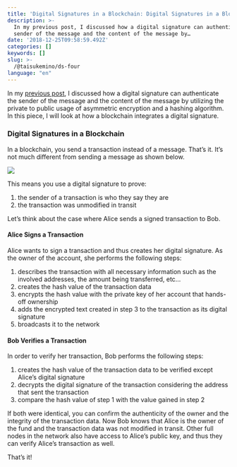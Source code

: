 ```yaml
---
title: 'Digital Signatures in a Blockchain: Digital Signatures in a Blockchain - Part 4'
description: >-
  In my previous post, I discussed how a digital signature can authenticate the
  sender of the message and the content of the message by…
date: '2018-12-25T09:58:59.492Z'
categories: []
keywords: []
slug: >-
  /@taisukemino/ds-four
language: "en"
---
```


In my [previous post](https://medium.com/icovo/digital-signatures-in-a-blockchain-digital-signatures-44b981b75413), I discussed how a digital signature can authenticate the sender of the message and the content of the message by utilizing the private to public usage of asymmetric encryption and a hashing algorithm. In this piece, I will look at how a blockchain integrates a digital signature.

### **Digital Signatures in a Blockchain**

In a blockchain, you send a transaction instead of a message. That’s it. It’s not much different from sending a message as shown below.

![](https://cdn-images-1.medium.com/max/800/1*n2x62TPSDebEtVwI8xOgwg.png)

This means you use a digital signature to prove:

1.  the sender of a transaction is who they say they are
2.  the transaction was unmodified in transit

Let’s think about the case where Alice sends a signed transaction to Bob.

#### **Alice Signs a Transaction**

Alice wants to sign a transaction and thus creates her digital signature. As the owner of the account, she performs the following steps:

1.  describes the transaction with all necessary information such as the involved addresses, the amount being transferred, etc…
2.  creates the hash value of the transaction data
3.  encrypts the hash value with the private key of her account that hands-off ownership
4.  adds the encrypted text created in step 3 to the transaction as its digital signature
5.  broadcasts it to the network

#### **Bob Verifies a Transaction**

In order to verify her transaction, Bob performs the following steps:

1.  creates the hash value of the transaction data to be verified except Alice’s digital signature
2.  decrypts the digital signature of the transaction considering the address that sent the transaction
3.  compare the hash value of step 1 with the value gained in step 2

If both were identical, you can confirm the authenticity of the owner and the integrity of the transaction data. Now Bob knows that Alice is the owner of the fund and the transaction data was not modified in transit. Other full nodes in the network also have access to Alice’s public key, and thus they can verify Alice’s transaction as well.

That’s it!
